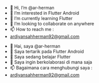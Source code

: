 - 👋 Hi, I’m @ar-herman
- 👀 I’m interested in Flutter Android
- 🌱 I’m currently learning Flutter 
- 💞️ I’m looking to collaborate on anywhere
- 📫 How to reach me :
- ardiyansahherman92@gmail.com

<!---
ar-herman/ar-herman is a ✨ special ✨ repository because its `README.md` (this file) appears on your GitHub profile.
You can click the Preview link to take a look at your changes.
--->

- 👋 Hai, saya @ar-herman
- 👀 Saya tertarik pada Flutter Android
- 🌱 Saya sedang belajar Flutter
- ️💞️ Saya ingin berkolaborasi di mana saja
- 📫 Bagaimana cara menghubungi saya :
- ardiyansahherman92@gmail.com

<!---
ar-herman/ar-herman adalah repositori khusus ✨ karena `README.md` (file ini) muncul di profil GitHub Anda.
Anda dapat mengeklik tautan Pratinjau untuk melihat perubahan Anda.
--->
